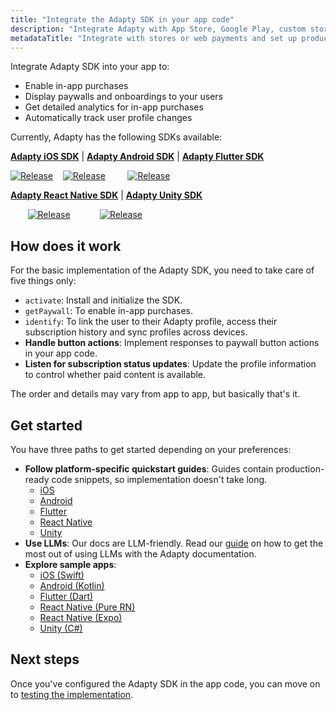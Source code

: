 ```yaml
---
title: "Integrate the Adapty SDK in your app code"
description: "Integrate Adapty with App Store, Google Play, custom stores, Stripe, and Paddle."
metadataTitle: "Integrate with stores or web payments and set up products | Adapty Docs"
---
```


Integrate Adapty SDK into your app to:

- Enable in-app purchases
- Display paywalls and onboardings to your users
- Get detailed analytics for in-app purchases
- Automatically track user profile changes

Currently, Adapty has the following SDKs available:

[**Adapty iOS SDK**](ios-sdk-overview.md) | [**Adapty Android SDK**](android-sdk-overview.md) | [**Adapty Flutter SDK**](flutter-sdk-overview.md)

[![Release](https://img.shields.io/github/v/release/adaptyteam/AdaptySDK-iOS.svg?style=flat&logo=apple)](https://github.com/adaptyteam/AdaptySDK-iOS/releases) &nbsp; &nbsp;[![Release](https://img.shields.io/github/v/release/adaptyteam/AdaptySDK-Android.svg?style=flat&logo=android)](https://github.com/adaptyteam/AdaptySDK-Android/releases) &nbsp; &nbsp; &nbsp; &nbsp; [![Release](https://img.shields.io/github/v/release/adaptyteam/AdaptySDK-Flutter.svg?style=flat&logo=flutter)](https://github.com/adaptyteam/AdaptySDK-Flutter/releases)


[**Adapty React Native SDK**](react-native-sdk-overview.md) | [**Adapty Unity SDK**](unity-sdk-overview.md)

&nbsp; &nbsp; &nbsp; &nbsp;[![Release](https://img.shields.io/github/v/release/adaptyteam/AdaptySDK-React-Native.svg?style=flat&logo=react)](https://github.com/adaptyteam/AdaptySDK-React-Native/releases)  &nbsp; &nbsp; &nbsp; &nbsp; &nbsp; &nbsp;[![Release](https://img.shields.io/github/v/release/adaptyteam/AdaptySDK-Unity.svg?style=flat&logo=unity)](https://github.com/adaptyteam/AdaptySDK-Unity/releases)


## How does it work

For the basic implementation of the Adapty SDK, you need to take care of five things only:

- `activate`: Install and initialize the SDK.
- `getPaywall`: To enable in-app purchases.
- `identify`: To link the user to their Adapty profile, access their subscription history and sync profiles across devices.
- **Handle button actions**: Implement responses to paywall button actions in your app code.
- **Listen for subscription status updates**: Update the profile information to control whether paid content is available.

The order and details may vary from app to app, but basically that's it.

## Get started

You have three paths to get started depending on your preferences:

- **Follow platform-specific quickstart guides**: Guides contain production-ready code snippets, so implementation doesn't take long.
  - [iOS](ios-sdk-overview.md)
  - [Android](android-sdk-overview.md)
  - [Flutter](flutter-sdk-overview.md)
  - [React Native](react-native-sdk-overview.md)
  - [Unity](unity-sdk-overview.md)
- **Use LLMs**: Our docs are LLM-friendly. Read our [guide](adapty-cursor.md) on how to get the most out of using LLMs with the Adapty documentation.
- **Explore sample apps**:
  - [iOS (Swift)](https://github.com/adaptyteam/AdaptySDK-iOS/tree/master/Examples)
  - [Android (Kotlin)](https://github.com/adaptyteam/AdaptySDK-Android)
  - [Flutter (Dart)](https://github.com/adaptyteam/AdaptySDK-Flutter/tree/master/example)
  - [React Native (Pure RN)](https://github.com/adaptyteam/AdaptySDK-React-Native/tree/master/examples/AdaptyRnSdkExample)
  - [React Native (Expo)](https://github.com/adaptyteam/Focus-Journal-React-Native-Expo)
  - [Unity (C#)](https://github.com/adaptyteam/AdaptySDK-Unity)

## Next steps

Once you've configured the Adapty SDK in the app code, you can move on to [testing the implementation](quickstart-test.md).